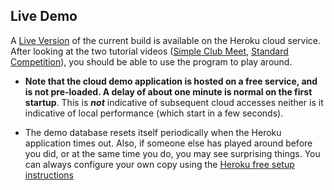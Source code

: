 ## Live Demo

A [Live Version](https://owlcms4.herokuapp.com) of the current build is available on the Heroku cloud service.  After looking at the two tutorial videos ([Simple Club Meet](Demo1), [Standard Competition](Demo2)), you should be able to use the program to play around.  

- **Note that the cloud demo application is hosted on a free service, and is not pre-loaded. A delay of about one minute is normal on the first startup**. This is ***not*** indicative of subsequent cloud accesses neither is it indicative of local performance (which start in a few seconds).


- The demo database resets itself periodically when the Heroku application times out. Also, if someone else has played around before you did, or at the same time you do, you may see surprising things.  You can always configure your own copy using the [Heroku free setup instructions](Heroku)

